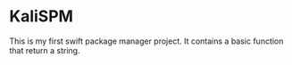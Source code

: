 # KaliSPM

This is my first swift package manager project. It contains a basic function that return a string.
